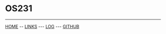 # OS231
---------------------------
[HOME](https://dhiwarya.github.io/os231/) -- [LINKS](https://dhiwarya.github.io/LINKS) --- [LOG](https://github.com/dhiwarya/os231/blob/master/TXT/mylog.txt) --- [GITHUB](https://github.com/dhiwarya/os231)
